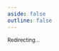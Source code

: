 ```yaml
---
aside: false
outline: false
---
```


<script setup lang="ts">
import { useRouter } from "vitepress";
const { go } = useRouter();
go(`/blog/so-whats-next`);
</script>

<sup>Redirecting…</sup>

